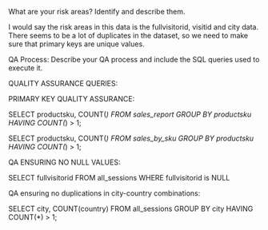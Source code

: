What are your risk areas? Identify and describe them.


I would say the risk areas in this data is the fullvisitorid, visitid and city data. There seems to be a lot of duplicates in the dataset, so we need to make sure that primary keys are unique values.


QA Process:
Describe your QA process and include the SQL queries used to execute it.


QUALITY ASSURANCE QUERIES:

PRIMARY KEY QUALITY ASSURANCE:

SELECT productsku, COUNT(*)
FROM sales_report
GROUP BY productsku
HAVING COUNT(*) > 1;

SELECT productsku, COUNT(*)
FROM sales_by_sku
GROUP BY productsku
HAVING COUNT(*) > 1;

QA ENSURING NO NULL VALUES:

SELECT fullvisitorid
FROM all_sessions
WHERE fullvisitorid is NULL

QA ensuring no duplications in city-country combinations:

SELECT city, COUNT(country)
FROM all_sessions
GROUP BY city
HAVING COUNT(*) > 1;

